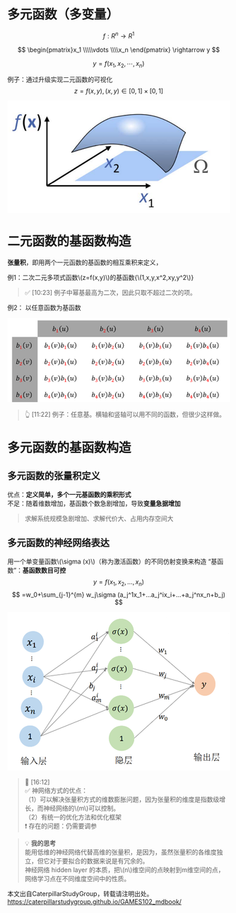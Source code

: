 # 多元函数（多变量）

$$
f: R^n \rightarrow R^1
$$


$$
\begin{pmatrix}x_1
 \\\\\vdots 
 \\\\x_n
\end{pmatrix}
\rightarrow y
$$

$$
y = f(x_1,x_2, \cdots, x_n)
$$

例子：通过升级实现二元函数的可视化
$$
z=f(x,y),(x,y)\in[0,1]\times[0,1]
$$

![](../assets/多元函数-1.png)  

# 二元函数的基函数构造   

**张量积**，即用两个一元函数的基函数的相互乘积来定义，

例1：二次二元多项式函数\\(z=f(x,y)\\)的基函数{\\(1,x,y,x^2,xy,y^2\\)}   

> &#x2705; [10:23] 例子中幂基最高为二次，因此只取不超过二次的项。   

例2： 以任意函数为基函数

![](../assets/18.PNG)  
> &#x1F446; [11:22] 例子：任意基。横轴和竖轴可以用不同的函数，但很少这样做。

# 多元函数的基函数构造

## 多元函数的张量积定义

优点：**定义简单，多个一元基函数的乘积形式**  
不足：随着维数增加，基函数个数急剧增加，导致**变量急据增加**

> 求解系统规模急剧增加、求解代价大、占用内存空间大

## 多元函数的神经网络表达

用一个单变量函数\\(\sigma (x)\\)（称为激活函数）的不同仿射变换来构造 “基函数”：**基函数数目可控**    
$$
y=f(x_1,x_2,...,x_n)
$$
$$
=w_0+\sum_{j-1}^{m} w_j\sigma (a_j^1x_1+...a_j^ix_i+...+a_j^nx_n+b_j)
$$

![](../assets/多元函数-4.png)  

> &#x1F50E; [16:12]   
> &#x2705; 神网络方式的优点：  
> （1）可以解决张量积方式的维数膨胀问题，因为张量积的维度是指数级增长，而神经网络的\\(m\\)可以控制。  
> （2）有统一的优化方法和优化框架   
> &#x2757; 存在的问题：仍需要调参   

> &#x1F4A1; **我的思考**  
> 能用低维的神经网络代替高维的张量积，是因为，虽然张量积的各维­度独立，但它对于要拟合的数据来说是有冗余的。    
神经网络 hidden layer 的本质，把\\(n\\)维空间的点映射到m维空间的点，网络学习点在不同维度空间中的性质。   

本文出自CaterpillarStudyGroup，转载请注明出处。
https://caterpillarstudygroup.github.io/GAMES102_mdbook/

